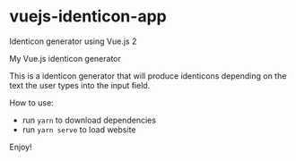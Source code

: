 # vuejs-identicon-app
Identicon generator using Vue.js 2

My Vue.js identicon generator

This is a identicon generator that will produce identicons depending on the text the user types into the input field.

How to use: 

- run `yarn` to download dependencies
- run `yarn serve` to load website

Enjoy!
